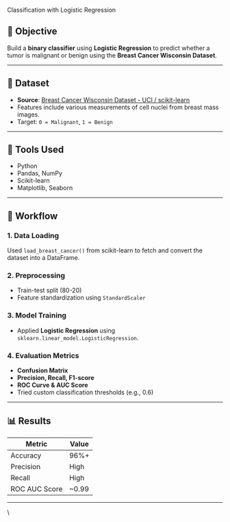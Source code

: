  Classification with Logistic Regression

## 📌 Objective
Build a **binary classifier** using **Logistic Regression** to predict whether a tumor is malignant or benign using the **Breast Cancer Wisconsin Dataset**.

---

## 📂 Dataset
- **Source**: [Breast Cancer Wisconsin Dataset - UCI / scikit-learn](https://www.kaggle.com/datasets/uciml/breast-cancer-wisconsin-data)
- Features include various measurements of cell nuclei from breast mass images.
- Target: `0 = Malignant`, `1 = Benign`

---

## 🔧 Tools Used
- Python
- Pandas, NumPy
- Scikit-learn
- Matplotlib, Seaborn

---

## 🧪 Workflow

### 1. Data Loading
Used `load_breast_cancer()` from scikit-learn to fetch and convert the dataset into a DataFrame.

### 2. Preprocessing
- Train-test split (80-20)
- Feature standardization using `StandardScaler`

### 3. Model Training
- Applied **Logistic Regression** using `sklearn.linear_model.LogisticRegression`.

### 4. Evaluation Metrics
- **Confusion Matrix**
- **Precision, Recall, F1-score**
- **ROC Curve & AUC Score**
- Tried custom classification thresholds (e.g., 0.6)

---

## 📊 Results

| Metric        | Value |
|---------------|--------|
| Accuracy      | 96%+   |
| Precision     | High   |
| Recall        | High   |
| ROC AUC Score | ~0.99  |


---

\
